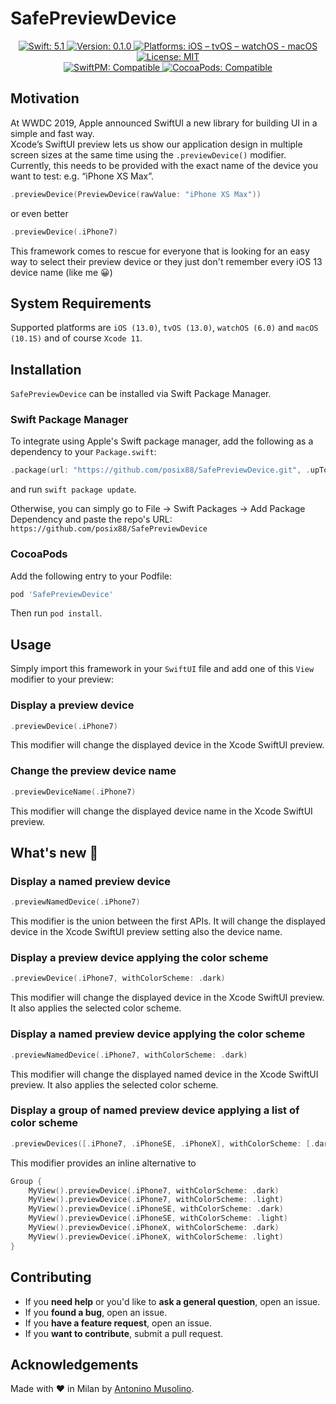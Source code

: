 # SafePreviewDevice

<p align="center">
    <a href="#">
        <img src="https://img.shields.io/badge/swift-5.1-orange.svg" alt="Swift: 5.1">
    </a>
    <a href="https://github.com/posix88/SafePreviewDevice/releases">
        <img src="https://img.shields.io/badge/version-0.1.0-blue.svg"
        alt="Version: 0.1.0">
    </a>
    <a href="#">
    <img src="https://img.shields.io/badge/Platforms-iOS%20|%20tvOS%20|%20watchOS|%20macOS-green.svg"
        alt="Platforms: iOS – tvOS – watchOS - macOS">
    </a>
    <a href="https://github.com/piknotech/SFSafeSymbols/blob/stable/LICENSE.md">
        <img src="https://img.shields.io/badge/license-MIT-lightgrey.svg" alt="License: MIT">
    </a>
    <br />
    <a href="https://github.com/apple/swift-package-manager">
        <img src="https://img.shields.io/badge/SwiftPM-compatible-brightgreen.svg" alt="SwiftPM: Compatible">
    </a>
    <a href="https://cocoapods.org/pods/SafePreviewDevice">
    <img src="https://img.shields.io/badge/CocoaPods-compatible-4BC51D.svg?style=flat" alt="CocoaPods: Compatible">
    </a>
</p>

## Motivation

At WWDC 2019, Apple announced SwiftUI a new library for building UI in a simple and fast way.  
Xcode’s SwiftUI preview lets us show our application design in multiple screen sizes at the same time using the `.previewDevice()` modifier. Currently, this needs to be provided with the exact name of the device you want to test:  e.g. “iPhone XS Max”.

```swift
.previewDevice(PreviewDevice(rawValue: "iPhone XS Max"))
```
or even better

```swift
.previewDevice(.iPhone7)
```

This framework comes to rescue for everyone that is looking for an easy way to select their preview device or they just don't remember every iOS 13 device name (like me 😀)

## System Requirements

Supported platforms are `iOS (13.0)`, `tvOS (13.0)`, `watchOS (6.0)` and `macOS (10.15)` and of course `Xcode 11`.

## Installation

`SafePreviewDevice` can be installed via Swift Package Manager.

### Swift Package Manager

To integrate using Apple's Swift package manager, add the following as a dependency to your `Package.swift`:

```swift
.package(url: "https://github.com/posix88/SafePreviewDevice.git", .upToNextMajor(from: "0.1.0"))
```

and run `swift package update`.

Otherwise, you can simply go to File -> Swift Packages -> Add Package Dependency and paste the repo's URL: `https://github.com/posix88/SafePreviewDevice`

### CocoaPods

Add the following entry to your Podfile:

```rb
pod 'SafePreviewDevice'
```

Then run `pod install`.

## Usage

Simply import this framework in your `SwiftUI` file and add one of this `View` modifier to your preview:

### Display a preview device
```swift
.previewDevice(.iPhone7)
```
This modifier will change the displayed device in the Xcode SwiftUI preview.

### Change the preview device name
```swift
.previewDeviceName(.iPhone7)
```
This modifier will change the displayed device name in the Xcode SwiftUI preview.

## What's new 🚀

### Display a named preview device
```swift
.previewNamedDevice(.iPhone7)
```
This modifier is the union between the first APIs. 
It will change the displayed device in the Xcode SwiftUI preview setting also the device name.

### Display a preview device applying the color scheme
```swift
.previewDevice(.iPhone7, withColorScheme: .dark)
```
This modifier will change the displayed device in the Xcode SwiftUI preview. It also applies the selected color scheme.

### Display a named preview device applying the color scheme
```swift
.previewNamedDevice(.iPhone7, withColorScheme: .dark)
```
This modifier will change the displayed named device in the Xcode SwiftUI preview. It also applies the selected color scheme.

### Display a group of named preview device applying a list of color scheme
```swift
.previewDevices([.iPhone7, .iPhoneSE, .iPhoneX], withColorScheme: [.dark, .light])
```
This modifier provides an inline alternative to 
```swift
Group {
    MyView().previewDevice(.iPhone7, withColorScheme: .dark)
    MyView().previewDevice(.iPhone7, withColorScheme: .light)
    MyView().previewDevice(.iPhoneSE, withColorScheme: .dark)
    MyView().previewDevice(.iPhoneSE, withColorScheme: .light)
    MyView().previewDevice(.iPhoneX, withColorScheme: .dark)
    MyView().previewDevice(.iPhoneX, withColorScheme: .light)
}
```

## Contributing

- If you **need help** or you'd like to **ask a general question**, open an issue.
- If you **found a bug**, open an issue.
- If you **have a feature request**, open an issue.
- If you **want to contribute**, submit a pull request.


## Acknowledgements

Made with ❤️ in Milan by [Antonino Musolino](https://twitter.com/NinoMusolino).
